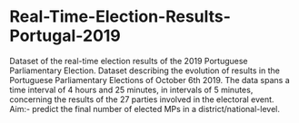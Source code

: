 # Real-Time-Election-Results-Portugal-2019

Dataset of the real-time election results of the 2019 Portuguese Parliamentary Election. Dataset describing the evolution of results in the Portuguese Parliamentary Elections of October 6th 2019. The data spans a time interval of 4 hours and 25 minutes, in intervals of 5 minutes, concerning the results of the 27 parties involved in the electoral event. Aim:- predict the final number of elected MPs in a district/national-level.
